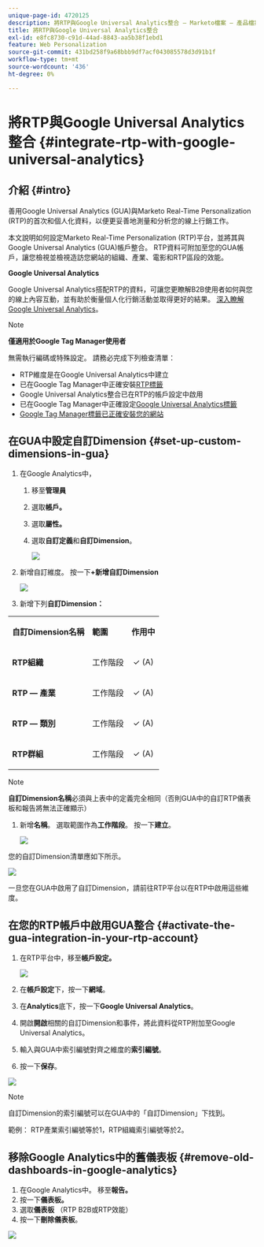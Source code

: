 ```yaml
---
unique-page-id: 4720125
description: 將RTP與Google Universal Analytics整合 — Marketo檔案 — 產品檔案
title: 將RTP與Google Universal Analytics整合
exl-id: e8fc8730-c91d-44ad-8843-aa5b38f1ebd1
feature: Web Personalization
source-git-commit: 431bd258f9a68bbb9df7acf043085578d3d91b1f
workflow-type: tm+mt
source-wordcount: '436'
ht-degree: 0%

---
```


# 將RTP與Google Universal Analytics整合 {#integrate-rtp-with-google-universal-analytics}

## 介紹 {#intro}

善用Google Universal Analytics (GUA)與Marketo Real-Time Personalization (RTP)的首次和個人化資料，以便更妥善地測量和分析您的線上行銷工作。

本文說明如何設定Marketo Real-Time Personalization (RTP)平台，並將其與Google Universal Analytics (GUA)帳戶整合。 RTP資料可附加至您的GUA帳戶，讓您檢視並檢視造訪您網站的組織、產業、電影和RTP區段的效能。

**Google Universal Analytics**

Google Universal Analytics搭配RTP的資料，可讓您更瞭解B2B使用者如何與您的線上內容互動，並有助於衡量個人化行銷活動並取得更好的結果。 [深入瞭解Google Universal Analytics](https://support.google.com/analytics/answer/2790010/?hl=en&amp;authuser=1)。

>[!NOTE]
>
>**僅適用於Google Tag Manager使用者**
>
>無需執行編碼或特殊設定。 請務必完成下列檢查清單：
>
>* RTP維度是在Google Universal Analytics中建立
>* 已在Google Tag Manager中正確安裝[RTP標籤](https://docs.marketo.com/display/public/DOCS/Implementing+RTP+using+Google+Tag+Manager)
>* Google Universal Analytics整合已在RTP的帳戶設定中啟用
>* 已在Google Tag Manager中正確設定[Google Universal Analytics標籤](https://support.google.com/tagmanager/answer/6107124?hl=en)
>* [Google Tag Manager標籤已正確安裝您的網站](https://developers.google.com/tag-manager/quickstart)

## 在GUA中設定自訂Dimension {#set-up-custom-dimensions-in-gua}

1. 在Google Analytics中，

   1. 移至&#x200B;**管理員**
   1. 選取&#x200B;**帳戶。**
   1. 選取&#x200B;**屬性。**
   1. 選取&#x200B;**自訂定義**&#x200B;和&#x200B;**自訂Dimension**。

      ![](assets/image2014-11-29-11-3a2-3a32.png)

1. 新增自訂維度。 按一下&#x200B;**+新增自訂Dimension**

   ![](assets/image2014-11-29-11-3a8-3a16.png)

1. 新增下列&#x200B;**自訂Dimension：**

<table> 
 <tbody> 
  <tr> 
   <td><p><strong>自訂Dimension名稱</strong></p></td> 
   <td><p><strong>範圍</strong></p></td> 
   <td><p><strong>作用中</strong></p></td> 
  </tr> 
  <tr> 
   <td><p><strong>RTP組織</strong></p></td> 
   <td><p>工作階段</p></td> 
   <td><p align="center">✓ (A)</p></td> 
  </tr> 
  <tr> 
   <td><p><strong>RTP — 產業</strong></p></td> 
   <td><p>工作階段</p></td> 
   <td><p align="center">✓ (A)</p></td> 
  </tr> 
  <tr> 
   <td><p><strong>RTP — 類別</strong></p></td> 
   <td><p>工作階段</p></td> 
   <td><p align="center">✓ (A)</p></td> 
  </tr> 
  <tr> 
   <td><p><strong>RTP群組</strong></p></td> 
   <td><p>工作階段</p></td> 
   <td><p align="center">✓ (A)</p></td> 
  </tr> 
 </tbody> 
</table>

>[!NOTE]
>
>**自訂Dimension名稱**&#x200B;必須與上表中的定義完全相同（否則GUA中的自訂RTP儀表板和報告將無法正確顯示）

1. 新增&#x200B;**名稱**。 選取範圍作為&#x200B;**工作階段**。 按一下&#x200B;**建立**。

   ![](assets/image2014-11-29-11-3a12-3a51.png)

您的自訂Dimension清單應如下所示。

![](assets/image2014-11-29-11-36-50-version-2.png)

一旦您在GUA中啟用了自訂Dimension，請前往RTP平台以在RTP中啟用這些維度。

## 在您的RTP帳戶中啟用GUA整合 {#activate-the-gua-integration-in-your-rtp-account}

1. 在RTP平台中，移至&#x200B;**帳戶設定。**

   ![](assets/image2014-11-29-11-3a27-3a7.png)

1. 在&#x200B;**帳戶設定**&#x200B;下，按一下&#x200B;**網域**。
1. 在&#x200B;**Analytics**&#x200B;底下，按一下&#x200B;**Google Universal Analytics**。
1. 開啟&#x200B;**開啟**&#x200B;相關的自訂Dimension和事件，將此資料從RTP附加至Google Universal Analytics。
1. 輸入與GUA中索引編號對齊之維度的&#x200B;**索引編號**。
1. 按一下&#x200B;**保存**。

![](assets/image2014-11-29-11-31-23-version-2.png)

>[!NOTE]
>
>自訂Dimension的索引編號可以在GUA中的「自訂Dimension」下找到。
>
>範例： RTP產業索引編號等於1，RTP組織索引編號等於2。

## 移除Google Analytics中的舊儀表板 {#remove-old-dashboards-in-google-analytics}

1. 在Google Analytics中。 移至&#x200B;**報告。**
1. 按一下&#x200B;**儀表板。**
1. 選取&#x200B;**儀表板** （RTP B2B或RTP效能）
1. 按一下&#x200B;**刪除儀表板**。

![](assets/image2014-11-29-11-3a42-3a55.png)
